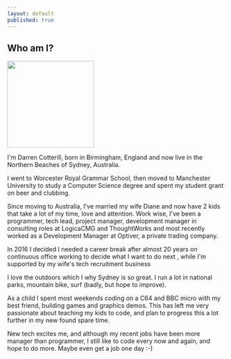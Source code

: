 ```yaml
---
layout: default
published: true
---
```


## Who am I?

<img src="{{site.baseurl}}/about/Cotterill-Family-342.jpg" width="200" height="200" />

I'm Darren Cotterill, born in Birmingham, England and now live in the Northern Beaches of Sydney, Australia.

I went to Worcester Royal Grammar School, then moved to Manchester University to study a Computer Science degree
and spent my student grant on beer and clubbing.

Since moving to Australia, I've married my wife Diane <link> and now have 2 kids that take a lot of my time, love and attention.
Work wise, I've been a programmer, tech lead, project manager, development manager in consulting roles at LogicaCMG <link>
and ThoughtWorks <link> and most recently worked as a Development Manager at Optiver, a private trading company.

In 2016 I decided I needed a career break after almost 20 years on continuous office working to decide what I want
to do next <blog link>, while I'm supported by my wife's tech recruitment business <link>

I love the outdoors which I why Sydney is so great. I run a lot <link> in national parks, mountain bike, surf (badly,
but hope to improve).

As a child I spent most weekends coding on a C64 and BBC micro with my best friend, building games and graphics demos.
This has left me very passionate about teaching my kids to code, and plan to progress this a lot further in my new found spare time.

New tech excites me, and although my recent jobs have been more manager than programmer, I still like to code every
now and again, and hope to do more. Maybe even get a job one day :-)
